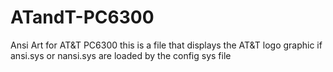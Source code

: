 # ATandT-PC6300
Ansi Art for AT&amp;T PC6300 
this is a file that displays the AT&T logo graphic if ansi.sys or nansi.sys are loaded by the config sys file

